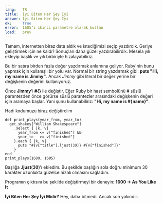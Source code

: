 ```yaml
---
lang:   TR
title:  İyi Biten Her Şey İyi
answer: İyi Biten Her Şey İyi
ok:     True
error:  1605'i ikinci parametre olarak kullan
load:   prev
---
```


Tamam, internetten biraz data aldık ve istediğimizi seçip yazdırdık.
Geriye geliştirmek için ne kaldı? Sonuçları daha güzel yazdırabilirdik. Mesela yılı ekleyip
başlık ve yılı birbiriyle hizalayabiliriz.

Bu bir satıra birden fazla değer yazdırmak anlamına geliyor. Ruby'nin bunu yapmak için kullanışlı
bir yolu var. Normal bir string yazdırmak gibi: __puts "Hi, my name is Jimmy"__.
Ancak _Jimmy_ gibi literal bir değer yerine bir değişkenin değerini kullanıyoruz.

Önce __Jimmy__'i __#{}__ ile değiştir. Eğer Ruby bir hast sembolünü # süslü parantezden
önce görürse süslü parantezler arasındaki değişkenin değeri için aramaya başlar.
Yani şunu kullanabiliriz: __"Hi, my name is \#{name}"__.

Hadi kodumuzu biraz değiştirelim

    def print_plays(year_from, year_to)
      get_shakey["William Shakespeare"]
        .select { |k, v|
          year_from <= v["finished"] &&
          year_to   >= v["finished"]
        }.each { |k, v|
          puts "#{v["title"].ljust(30)} #{v["finished"]}"
        }
    end
    print_plays(1600, 1605)

Başlığa __.ljust(30)__'ı ekledim. Bu şekilde başlığın sola doğru minimum 30 karakter uzunlukta
güzelce hizalı olmasını sağladım.

Programın çıktısını bu şekilde değiştirmeyi bir deneyin: __1600 -> As You Like It__

__İyi Biten Her Şey İyi Midir?__ Hey, daha bitmedi. Ancak son yakındır.
